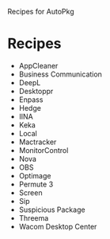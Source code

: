 Recipes for AutoPkg

# Recipes
- AppCleaner
- Business Communication
- DeepL
- Desktoppr
- Enpass
- Hedge
- IINA
- Keka
- Local
- Mactracker
- MonitorControl
- Nova
- OBS
- Optimage
- Permute 3
- Screen
- Sip
- Suspicious Package
- Threema
- Wacom Desktop Center